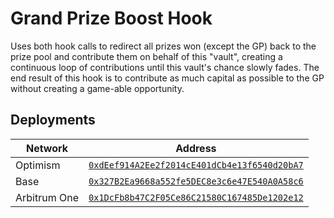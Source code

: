 # Grand Prize Boost Hook

Uses both hook calls to redirect all prizes won (except the GP) back to the prize pool and contribute them on behalf of this "vault", creating a continuous loop of contributions until this vault's chance slowly fades. The end result of this hook is to contribute as much capital as possible to the GP without creating a game-able opportunity.

## Deployments

| Network      | Address                                                                                                                            |
| ------------ | ---------------------------------------------------------------------------------------------------------------------------------- |
| Optimism     | [`0xdEef914A2Ee2f2014cE401dCb4e13f6540d20bA7`](https://optimistic.etherscan.io/address/0xdeef914a2ee2f2014ce401dcb4e13f6540d20ba7) |
| Base         | [`0x327B2Ea9668a552fe5DEC8e3c6e47E540A0A58c6`](https://basescan.org/address/0x327b2ea9668a552fe5dec8e3c6e47e540a0a58c6)            |
| Arbitrum One | [`0x1DcFb8b47C2F05Ce86C21580C167485De1202e12`](https://arbiscan.io/address/0x1dcfb8b47c2f05ce86c21580c167485de1202e12)             |
